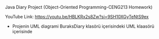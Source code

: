 Java Diary Project (Object-Oriented Programming-CENG213 Homework)

YouTube Link: https://youtu.be/HBLKRx2s8Zw?si=9SH10XGyTeNtS9ex

* Projenin UML diagrami BuraksDiary klasörü içerisindeki UML klaasörü içerisinde
